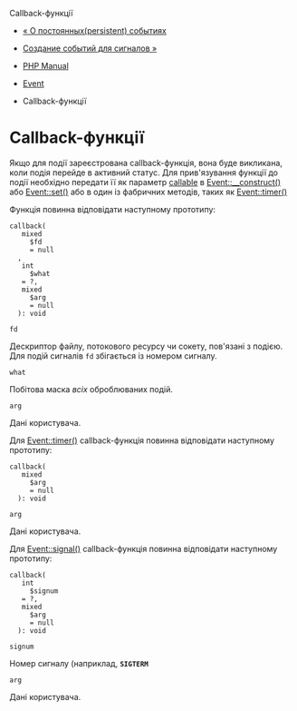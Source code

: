 Callback-функції

-   [« О постоянных(persistent) событиях](event.persistence.html)
    
-   [Создание событий для сигналов »](event.constructing.signal.events.html)
    
-   [PHP Manual](index.html)
    
-   [Event](book.event.html)
    
-   Callback-функції
    

# Callback-функції

Якщо для події зареєстрована callback-функція, вона буде викликана, коли подія перейде в активний статус. Для прив'язування функції до події необхідно передати її як параметр [callable](language.types.callable.html) в [Event::\_\_construct()](event.construct.html) або [Event::set()](event.set.html) або в один із фабричних методів, таких як [Event::timer()](event.timer.html)

Функція повинна відповідати наступному прототипу:

```methodsynopsis
callback(
   mixed
     $fd
     = null
  , 
   int
     $what
   = ?, 
   mixed
     $arg
     = null
  ): void
```

`fd`

Дескриптор файлу, потокового ресурсу чи сокету, пов'язані з подією. Для подій сигналів `fd` збігається із номером сигналу.

`what`

Побітова маска *всіх* оброблюваних подій.

`arg`

Дані користувача.

Для [Event::timer()](event.timer.html) callback-функція повинна відповідати наступному прототипу:

```methodsynopsis
callback(
   mixed
     $arg
     = null
  ): void
```

`arg`

Дані користувача.

Для [Event::signal()](event.signal.html) callback-функція повинна відповідати наступному прототипу:

```methodsynopsis
callback(
   int
     $signum
   = ?, 
   mixed
     $arg
     = null
  ): void
```

`signum`

Номер сигналу (наприклад, **`SIGTERM`**

`arg`

Дані користувача.
